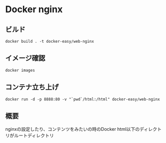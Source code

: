 # Docker nginx

## ビルド
```
docker build . -t docker-easy/web-nginx
```

## イメージ確認
```
docker images
```

## コンテナ立ち上げ
```
docker run -d -p 8888:80 -v "`pwd`/html:/html" docker-easy/web-nginx
```

## 概要
nginxの設定したり、コンテンツをみたいの時のDocker
html以下のディレクトリがルートディレクトリ
